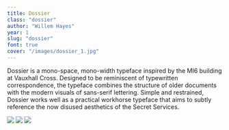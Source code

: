 ```yaml
---
title: Dossier
class: "dossier"
author: "Willem Hayes"
year: 1
slug: "dossier"
font: true
cover: "/images/dossier_1.jpg"
---
```


Dossier is a mono-space, mono-width typeface inspired by the MI6 building at Vauxhall Cross. Designed to be reminiscent of typewritten correspondence, the typeface combines the structure of older documents with the modern visuals of sans-serif lettering. Simple and restrained, Dossier works well as a practical workhorse typeface that aims to subtly reference the now disused aesthetics of the Secret Services.

![](/images/dossier_1.jpg)
![](/images/dossier_2.jpg)
![](/images/dossier_3.jpg)
